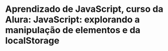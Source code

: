 # Aprendizado de JavaScript, curso da Alura: JavaScript: explorando a manipulação de elementos e da localStorage 